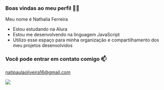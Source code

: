 ### Boas vindas ao meu perfil 💙💙

Meu nome é Nathalia Ferreira

- Estou estudando na Alura
- Estou me desenvolvendo na linguagem JavaScript
- Utilizo esse espaço para minha organização e compartilhamento dos meu projetos desenvolvidos

### Você pode entrar em contato comigo 📫
natipaulaoliveira16@gmail.com

![](https://media1.tenor.com/m/HJ8Nxo6FkI0AAAAC/broncos-hello.gif)
